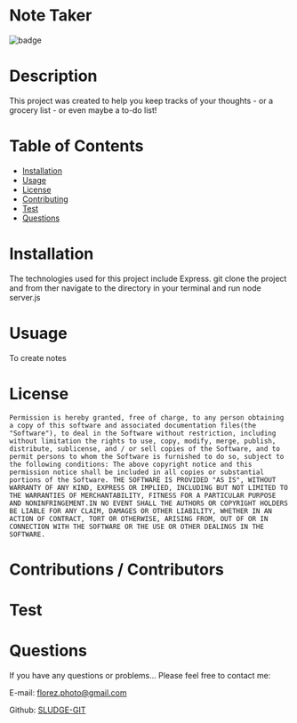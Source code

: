 # Note Taker

  ![badge](https://img.shields.io/badge/License-MIT-Green)

# Description
This project was created to help you keep tracks of your thoughts - or a grocery list - or even maybe a to-do list!

# Table of Contents

* [Installation](#Installation)
* [Usage](#Usage)
* [License](#License)
* [Contributing](#Contributions-/-Contributors)
* [Test](#Test)
* [Questions](#Questions)
 
# Installation
The technologies used for this project include Express. git clone the project and from ther navigate to the directory in your terminal and run node server.js


# Usuage
To create notes

# License
    Permission is hereby granted, free of charge, to any person obtaining a copy of this software and associated documentation files(the "Software"), to deal in the Software without restriction, including without limitation the rights to use, copy, modify, merge, publish, distribute, sublicense, and / or sell copies of the Software, and to permit persons to whom the Software is furnished to do so, subject to the following conditions: The above copyright notice and this permission notice shall be included in all copies or substantial portions of the Software. THE SOFTWARE IS PROVIDED "AS IS", WITHOUT WARRANTY OF ANY KIND, EXPRESS OR IMPLIED, INCLUDING BUT NOT LIMITED TO THE WARRANTIES OF MERCHANTABILITY, FITNESS FOR A PARTICULAR PURPOSE AND NONINFRINGEMENT.IN NO EVENT SHALL THE AUTHORS OR COPYRIGHT HOLDERS BE LIABLE FOR ANY CLAIM, DAMAGES OR OTHER LIABILITY, WHETHER IN AN ACTION OF CONTRACT, TORT OR OTHERWISE, ARISING FROM, OUT OF OR IN CONNECTION WITH THE SOFTWARE OR THE USE OR OTHER DEALINGS IN THE SOFTWARE.

# Contributions / Contributors


# Test



# Questions
If you have any questions or problems... Please feel free to contact me:

E-mail: florez.photo@gmail.com        

Github: [SLUDGE-GIT](https://github.com/SLUDGE-GIT)
